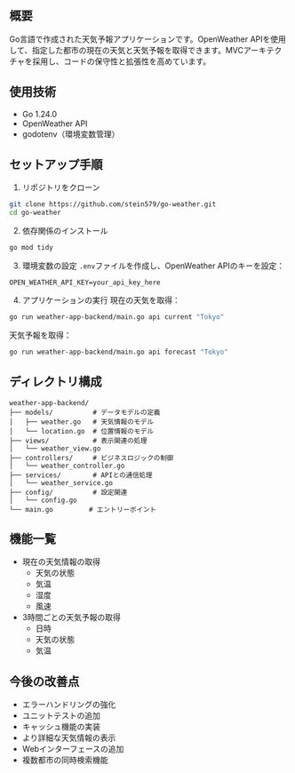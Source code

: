 ## 概要
Go言語で作成された天気予報アプリケーションです。OpenWeather APIを使用して、指定した都市の現在の天気と天気予報を取得できます。MVCアーキテクチャを採用し、コードの保守性と拡張性を高めています。

## 使用技術
- Go 1.24.0
- OpenWeather API
- godotenv（環境変数管理）

## セットアップ手順
1. リポジトリをクローン
```bash
git clone https://github.com/stein579/go-weather.git
cd go-weather
```

2. 依存関係のインストール
```bash
go mod tidy
```

3. 環境変数の設定
`.env`ファイルを作成し、OpenWeather APIのキーを設定：
```
OPEN_WEATHER_API_KEY=your_api_key_here
```

4. アプリケーションの実行
現在の天気を取得：
```bash
go run weather-app-backend/main.go api current "Tokyo"
```

天気予報を取得：
```bash
go run weather-app-backend/main.go api forecast "Tokyo"
```

## ディレクトリ構成
```
weather-app-backend/
├── models/          # データモデルの定義
│   ├── weather.go   # 天気情報のモデル
│   └── location.go  # 位置情報のモデル
├── views/           # 表示関連の処理
│   └── weather_view.go
├── controllers/     # ビジネスロジックの制御
│   └── weather_controller.go
├── services/        # APIとの通信処理
│   └── weather_service.go
├── config/          # 設定関連
│   └── config.go
└── main.go         # エントリーポイント
```

## 機能一覧
- 現在の天気情報の取得
  - 天気の状態
  - 気温
  - 湿度
  - 風速
- 3時間ごとの天気予報の取得
  - 日時
  - 天気の状態
  - 気温

## 今後の改善点
- エラーハンドリングの強化
- ユニットテストの追加
- キャッシュ機能の実装
- より詳細な天気情報の表示
- Webインターフェースの追加
- 複数都市の同時検索機能


